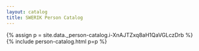 ```yaml
---
layout: catalog
title: SWERIK Person Catalog
---
```

{% assign p = site.data._person-catalog.i-XnAJTZxq8aH1QaVGLczDrb %}
{% include person-catalog.html p=p %}

